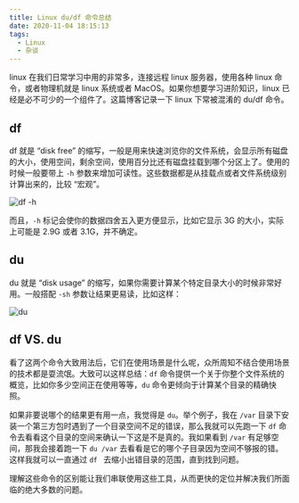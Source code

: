 ```yaml
---
title: Linux du/df 命令总结
date: 2020-11-04 18:15:13
tags:
  - Linux
  - 杂谈
---
```


linux 在我们日常学习中用的非常多，连接远程 linux 服务器，使用各种 linux 命令，或者物理机就是 linux 系统或者 MacOS。如果你想要学习进阶知识，linux 已经是必不可少的一个组件了。这篇博客记录一下 linux 下常被混淆的 du/df 命令。

## df

df 就是 “disk free” 的缩写，一般是用来快速浏览你的文件系统，会显示所有磁盘的大小，使用空间，剩余空间，使用百分比还有磁盘挂载到哪个分区上了。使用的时候一般要带上 `-h` 参数来增加可读性。这些数据都是从挂载点或者文件系统级别计算出来的，比较 “宏观”。

![df -h](https://gitee.com/sh1luo/imgs/raw/master/imgs/sh.png)

而且，`-h` 标记会使你的数据四舍五入更方便显示，比如它显示 3G 的大小，实际上可能是 2.9G 或者  3.1G，并不确定。

## du

du 就是 “disk usage” 的缩写，如果你需要计算某个特定目录大小的时候非常好用。一般搭配 `-sh` 参数让结果更易读，比如这样：

![du](https://gitee.com/sh1luo/imgs/raw/master/imgs/du.png)

## df VS. du

看了这两个命令大致用法后，它们在使用场景是什么呢，众所周知不结合使用场景的技术都是耍流氓。大致可以这样总结：`df` 命令提供一个关于你整个文件系统的概览，比如你多少空间正在使用等等，`du` 命令更倾向于计算某个目录的精确快照。

如果非要说哪个的结果更有用一点，我觉得是 `du`。举个例子，我在 `/var` 目录下安装一个第三方包时遇到了一个目录空间不足的错误，那么我就可以先跑一下 `df` 命令去看看这个目录的空间来确认一下这是不是真的。我如果看到 `/var` 有足够空间，那我会接着跑一下 `du /var` 去看看是它的哪个子目录因为空间不够报的错。这样我就可以一直通过 `df ` 去缩小出错目录的范围，直到找到问题。

理解这些命令的区别能让我们串联使用这些工具，从而更快的定位并解决我们所面临的绝大多数的问题。